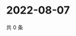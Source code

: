 # 2022-08-07

共 0 条

<!-- BEGIN WEIBO -->
<!-- 最后更新时间 Sun Aug 07 2022 04:01:22 GMT+0800 (China Standard Time) -->

<!-- END WEIBO -->
